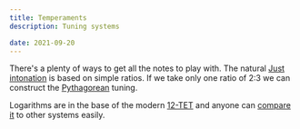 ```yaml
---
title: Temperaments
description: Tuning systems

date: 2021-09-20
---
```


There's a plenty of ways to get all the notes to play with. The natural [Just intonation](./just/index.md) is based on simple ratios. If we take only one ratio of 2:3 we can construct the [Pythagorean](./pythagorean/index.md) tuning.

Logarithms are in the base of the modern [12-TET](./equal/index.md) and anyone can [compare it](./tunings/index.md) to other systems easily.